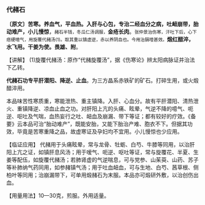 ### 代赭石

**〔原文〕苦寒。养血气，平血热。入肝与心包，专治二经血分之病，吐衄崩带，胎动难产，小儿慢惊**，<small>赭石半钱，冬瓜仁汤调服，</small>**金疮长肉**。<small>张仲景治伤寒，汗吐下后，心下痞硬噫气，用旋覆代赭汤(1)。取其重以镇虚逆，赤以养阴血也。今用治膈噎甚效。</small>**煅红醋淬，水飞用。干姜为使。畏雄、附**。

【讲解】	(1)旋覆代赭汤：原作“代赭旋覆汤”，据《伤寒论》辨太阳病脉证并治法下乙转。

**代赭石功专平肝潜阳、降逆、止血**。为三方晶系赤铁矿的矿石。打碎生用，或火煅醋淬用。

本品味苦性寒质重，寒能泄热、重主镇降。入肝、心血分。故有平肝潜阳、清热泄火、重镇降逆、凉血止血之功。对肝阳上亢的头痛、眩晕，气逆不降的噫气、呃逆、呕吐及气喘，血热妄行之吐、衄血及崩漏、带下等证；都有较好的疗效。《备要》云本品可治“胎动难产”，既能安胎，又能下胎治产难、胞衣不下。但据其功效，毕竟是苦寒重降之品，故虚寒证及孕妇均不宜用。小儿慢惊也少应用。

【临证应用】 代赭用于头痛眩晕，常与龙骨、牡蛎、白芍、牛膝等同用，以治肝阳上亢之证，如镇肝息风汤；用于嗳气、呃逆、呕吐等证，常与旋覆花、半夏、生姜等配伍，如旋覆代赭汤；若肺肾虚的气逆喘息，可与党参、山茱萸、山药、苏子等补肺纳气药同用，如参赭镇气汤；用于吐血衄血，可与生地、白芍、茜草根、侧柏叶等同用；治崩漏带下，可单用煅赭石为末服。本品亦可煅研外敷，以治创伤出血。

【用量用法】10—30克，煎服。外用适量。
